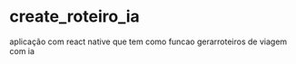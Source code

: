 # create_roteiro_ia
 aplicação com react native que tem como funcao gerarroteiros de viagem com ia 
